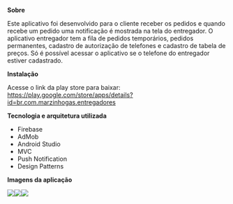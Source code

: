 <strong>Sobre</strong>

Este aplicativo foi desenvolvido para o cliente receber os pedidos e quando recebe um pedido uma 
notificação é mostrada na tela do entregador. O aplicativo entregador tem a fila de pedidos temporários, pedidos permanentes, 
cadastro de autorização de telefones e cadastro de tabela de preços. Só é possível acessar o aplicativo se o telefone do entregador estiver 
cadastrado.

<strong>Instalação</strong>

Acesse o link da play store para baixar: https://play.google.com/store/apps/details?id=br.com.marzinhogas.entregadores

<strong>Tecnologia e arquitetura utilizada</strong>

- Firebase
- AdMob
- Android Studio
- MVC
- Push Notification
- Design Patterns

<strong>Imagens da aplicação</strong>

<img src="https://lh3.googleusercontent.com/m-eNzQ6zeP2-k8RGKD3FNsfuSOfmimX_Cnuhc_V_elEDCsZchVx6eVvhinJk2CV6mvs=w1366-h625-rw"><img src="https://lh3.googleusercontent.com/6FDAa1J6gpO8oH5jfZL9eFfvK-o3usdy8lrIWBQLZ4O97GGdSAZZ0PQnMpmZcvm3F0s=w1366-h625-rw"><img src="https://user-images.githubusercontent.com/37080995/82760970-901e9000-9dcd-11ea-8e6c-cf2172c89655.jpg">
